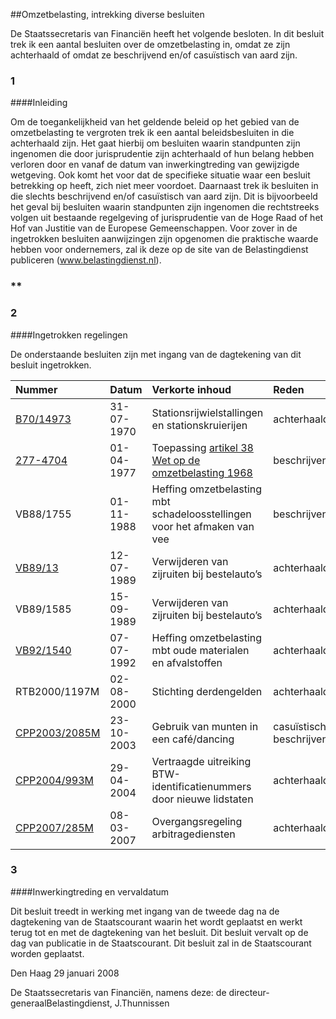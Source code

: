 <meta http-equiv='Content-Type' content='text/html; charset=utf-8' />

##Omzetbelasting, intrekking diverse besluiten

De Staatssecretaris van Financiën heeft het volgende besloten. In dit besluit trek ik een aantal besluiten over de omzetbelasting in, omdat ze zijn achterhaald of omdat ze beschrijvend en/of casuïstisch van aard zijn.   
### 1  

####Inleiding

Om de toegankelijkheid van het geldende beleid op het gebied van de omzetbelasting te vergroten trek ik een aantal beleidsbesluiten in die achterhaald zijn. Het gaat hierbij om besluiten waarin standpunten zijn ingenomen die door jurisprudentie zijn achterhaald of hun belang hebben verloren door en vanaf de datum van inwerkingtreding van gewijzigde wetgeving. Ook komt het voor dat de specifieke situatie waar een besluit betrekking op heeft, zich niet meer voordoet. Daarnaast trek ik besluiten in die slechts beschrijvend en/of casuïstisch van aard zijn. Dit is bijvoorbeeld het geval bij besluiten waarin standpunten zijn ingenomen die rechtstreeks volgen uit bestaande regelgeving of jurisprudentie van de Hoge Raad of het Hof van Justitie van de Europese Gemeenschappen. Voor zover in de ingetrokken besluiten aanwijzingen zijn opgenomen die praktische waarde hebben voor ondernemers, zal ik deze op de site van de Belastingdienst publiceren (www.belastingdienst.nl). 
### ** 

### 2  

####Ingetrokken regelingen

De onderstaande besluiten zijn met ingang van de dagtekening van dit besluit ingetrokken.  

| Nummer  | Datum  | Verkorte inhoud  | Reden  |
|:---|:---|:---|:---|
|  [B70/14973](../../../../../../beleidsregel/exploitanten/van/stationsrijwielstallingen/en/stationskruierijen/BWBR0002723/README.md)   | 31-07-1970  | Stationsrijwielstallingen en stationskruierijen  | achterhaald  |
|  [277-4704](../../../../../../beleidsregel/toepassing/van/artikel/38/van/de/wet/op/de/omzetbelasting/1968/BWBR0003099/README.md)   | 01-04-1977  | Toepassing [artikel 38 Wet op de omzetbelasting 1968](../../../../../../wet/wet/op/de/omzetbelasting/1968/BWBR0002629/README.md)  | beschrijvend  |
| VB88/1755  | 01-11-1988  | Heffing omzetbelasting mbt schadeloosstellingen voor het afmaken van vee  | beschrijvend  |
|  [VB89/13](../../../../../../beleidsregel/verwijderen/van/zijruiten/bij/bestelauto's/BWBR0004595/README.md)   | 12-07-1989  | Verwijderen van zijruiten bij bestelauto’s  | achterhaald  |
| VB89/1585  | 15-09-1989  | Verwijderen van zijruiten bij bestelauto’s  | achterhaald  |
|  [VB92/1540](../../../../../../beleidsregel/heffing/van/omzetbelasting/ten/aanzien/van/de/handel/in/oude/materialen/en/etc/BWBR0005588/README.md)   | 07-07-1992  | Heffing omzetbelasting mbt oude materialen en afvalstoffen  | achterhaald  |
| RTB2000/1197M  | 02-08-2000  | Stichting derdengelden  | achterhaald  |
|  [CPP2003/2085M](../../../../../../beleidsregel/omzetbelasting/gebruik/van/munten/in/een/cafédancing/BWBR0015776/README.md)   | 23-10-2003  | Gebruik van munten in een café/dancing  | casuïstisch/ beschrijvend  |
|  [CPP2004/993M](../../../../../../beleidsregel/omzetbelasting/vertraagde/uitreiking/van/btw-identificatienummers/door/etc/BWBR0016662/README.md)   | 29-04-2004  | Vertraagde uitreiking BTW-identificatienummers door nieuwe lidstaten  | achterhaald  |
|  [CPP2007/285M](../../../../../../beleidsregel/omzetbelasting/overgangsregeling/heffing/van/omzetbelasting/over/etc/BWBR0021524/README.md)   | 08-03-2007  | Overgangsregeling arbitragediensten  | achterhaald  |

### 3  

####Inwerkingtreding en vervaldatum

Dit besluit treedt in werking met ingang van de tweede dag na de dagtekening van de Staatscourant waarin het wordt geplaatst en werkt terug tot en met de dagtekening van het besluit. Dit besluit vervalt op de dag van publicatie in de Staatscourant.      Dit besluit zal in de Staatscourant worden geplaatst.   

Den Haag 
29 januari 2008   

De 
Staatssecretaris van Financiën, namens deze: de 
directeur-generaalBelastingdienst, 
J.Thunnissen   
